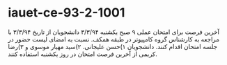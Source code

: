 # iauet-ce-93-2-1001
آخرین فرصت برای امتحان عملی ۹ صبح یکشنبه ۳/۳/۹۴ 
دانشجویان از تاریخ ۳/۳/۹۴ با مراجعه به کارشناس گروه کامپیوتر در طبقه همکف. نسبت به امضای لیست حضور در جلسه امتحان اقدام کنند. 
دانشجویان ۱)حسن علیجانی. ۲)سید مهیار موسوی و ۳)رضا کریمی از آخرین فرصت امتحان در روز یکشنبه استفاده کنند.
